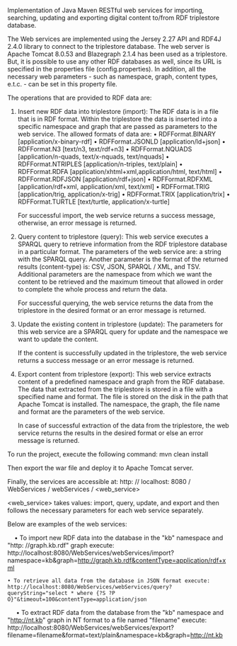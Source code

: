 Implementation of Java Maven RESTful web services for importing, searching, updating and exporting digital content 
to/from RDF triplestore database.

The Web services are implemented using the Jersey 2.27 API and RDF4J 2.4.0 library to connect to the triplestore database.
The web server is Apache Tomcat 8.0.53 and Blazegraph 2.1.4 has been used as a triplestore. But, it is possible to use any 
other RDF databases as well, since its URL is specified in the properties file (config.properties). 
In addition, all the necessary web parameters - such as namespace, graph, content types, e.t.c. - can be set in this 
property file.

The operations that are provided to RDF data are:

1)  Insert new RDF data into triplestore (import): The RDF data is in a file that is in RDF format. 
Within the triplestore the data is inserted into a specific namespace and graph that are passed as parameters 
to the web service.
The allowed formats of data are:
    • RDFFormat.BINARY	    [application/x-binary-rdf]
    • RDFFormat.JSONLD		[application/ld+json]
    • RDFFormat.N3		    [text/n3, text/rdf+n3]
    • RDFFormat.NQUADS	    [application/n-quads, text/x-nquads, text/nquads]
    • RDFFormat.NTRIPLES	[application/n-triples, text/plain]
    • RDFFormat.RDFA		[application/xhtml+xml,application/html, text/html]
    • RDFFormat.RDFJSON	    [application/rdf+json]
    • RDFFormat.RDFXML	    [application/rdf+xml, application/xml, text/xml]
    • RDFFormat.TRIG		[application/trig, application/x-trig]
    • RDFFormat.TRIX		[application/trix]
    • RDFFormat.TURTLE	    [text/turtle, application/x-turtle]

    For successful import, the web service returns a success message, otherwise, an error message is returned.

2) Query content to triplestore (query): This web service executes a SPARQL query to retrieve information from the RDF
triplestore database in a particular format. The parameters of the web service are: a string  with the  SPARQL query. 
Another parameter is the format of the returned results (content-type) is: CSV, JSON, SPARQL / XML, and TSV. 
Additional parameters are the namespace from which we want the content to be retrieved and the maximum timeout that allowed 
in order to complete the whole process and return the data. 

    For successful querying, the web service returns the data from the triplestore in the desired format or an error message 
    is returned.


3) Update the existing content in triplestore (update): The parameters for this web service are a SPARQL query for update 
and the namespace we want to update the content. 

    If the content is successfully updated in the triplestore, the web service returns a success message or an error message 
    is returned.


4) Export content from triplestore (export): This web service extracts content of a predefined namespace and graph from 
the RDF database. The data that extracted from the triplestore is stored in a file with a specified name and format. The
file is stored on the disk in the path that Apache Tomcat is installed. The namespace, the graph, the file name and format
are the parameters of the web service. 

    In case of successful extraction of the data from the triplestore, the web service returns the results in the desired 
    format or else an error message is returned.
    
    
To run the project, execute the following command: mvn clean install

Then export the war file and deploy it to Apache Tomcat server.

Finally, the services are accessible at: http: // localhost: 8080 / WebServices / webServices / <web_service>

<web_service> takes values: import, query, update, and export
and then follows the necessary parameters for each web service separately.

Below are examples of the web services:

    • To import new RDF data into the database in the "kb" namespace and "http: //graph.kb.rdf" graph execute:
    http://localhost:8080/WebServices/webServices/import?namespace=kb&graph=http://graph.kb.rdf&contentType=application/rdf+xml
    
    • To retrieve all data from the database in JSON format execute: 
    http://localhost:8080/WebServices/webServices/query?queryString="select * where {?S ?P O}"&timeout=100&contentType=application/json

     • To extract RDF data from the database from the "kb" namespace and "http://nt.kb" graph in 
     NT format to a file named "filename" execute:
     http://localhost:8080/WebServices/webServices/export?filename=filename&format=text/plain&namespace=kb&graph=http://nt.kb
